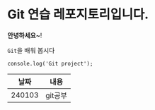 # Git 연습 레포지토리입니다.

**안녕하세요~**!

`Git`을 배워 봅시다

```
console.log('Git project');
```

|날짜|내용|
|---|---|
|240103|git공부|
